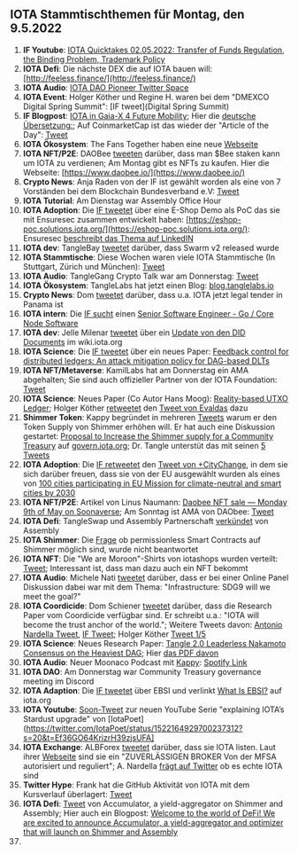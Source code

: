 ## IOTA Stammtischthemen für Montag, den 9.5.2022

1. **IF Youtube**: [IOTA Quicktakes 02.05.2022: Transfer of Funds Regulation, the Binding Problem, Trademark Policy](https://www.youtube.com/watch?v=3GfMmr4VG2I&t=2s)
2. **IOTA Defi**: Die nächste DEX die auf IOTA bauen will: [http://feeless.finance/](http://feeless.finance/)
3. **IOTA Audio**: [IOTA DAO Pioneer Twitter Space](https://twitter.com/PhyloIota/status/1521131649278222336?s=20&t=cxbAxrVGM363BK4_JkxjqA)
4. **IOTA Event**: Holger Köther und Regine H. waren bei dem "DMEXCO Digital Spring Summit": [IF tweet](Digital Spring Summit)
5. **IF Blogpost**: [IOTA in Gaia-X 4 Future Mobility](https://blog.iota.org/iota-in-gaia-x-4-future-mobility/); Hier die [deutsche Übersetzung:](https://iota-kurs.de/iota-in-gaia-x-fuer-die-mobilitaet-der-zukunft/); Auf CoinmarketCap ist das wieder der "Article of the Day": [Tweet](https://twitter.com/CoinMarketCap/status/1521760137350119424?s=20&t=LequNkPSLtlFqpY8gaY63g)
6. **IOTA Ökosystem**: The Fans Together haben eine neue [Webseite](https://www.thefanstogether.io/landing-page)
7. **IOTA NFT/P2E**: DAOBee [tweeten](https://twitter.com/Daobeegame/status/1521430081134116865?s=20&t=EPYFDNjiUDajnCmaDGeUcw) darüber, dass man $Bee staken kann um IOTA zu verdienen; Am Montag gibt es NFTs zu kaufen. Hier die Webseite: [https://www.daobee.io/](https://www.daobee.io/)
8. **Crypto News**: Anja Raden von der IF ist gewählt worden als eine von 7 Vorständen bei dem Blockchain Bundesverband e.V: [Tweet](https://twitter.com/bundesblock/status/1512805304777457668?s=20&t=kEjkHoiEqv6QoAX0k-89Mg)
9. **IOTA Tutorial**: Am Dienstag war Assembly Office Hour
10. **IOTA Adoption**: Die [IF tweetet](https://twitter.com/iota/status/1521474692795842560?s=20&t=I5KgSW5W_fAUdqdPdcsrzA) über eine E-Shop Demo als PoC das sie mit Ensuresec zusammen entwickelt haben: [https://eshop-poc.solutions.iota.org/](https://eshop-poc.solutions.iota.org/): Ensuresec [beschreibt das Thema auf LinkedIN](https://www.linkedin.com/posts/ensuresec_ecommerce-response-mitigation-activity-6925769222522339328-6VuY) 
11. **IOTA dev**: TangleBay [tweetet](https://twitter.com/tanglebay/status/1521478839867686912?s=20&t=I5KgSW5W_fAUdqdPdcsrzA) darüber, dass Swarm v2 released wurde 
12. **IOTA Stammtische**: Diese Wochen waren viele IOTA Stammtische (In Stuttgart, Zürich und München): [Tweet](https://twitter.com/einfachIOTA/status/1521103477589610497?s=20&t=Lr4uMoU8Q79nqZCeutj9PA)
13. **IOTA Audio**: TangleGang Crypto Talk war am Donnerstag: [Tweet](https://twitter.com/GangTangleTalk/status/1521519268692647938?s=20&t=lRiit-RBkjmr4VNWK15M0A)
14. **IOTA Ökosystem**: TangleLabs hat jetzt einen Blog: [blog.tanglelabs.io](https://blog.tanglelabs.io/)
15. **Crypto News**: Dom [tweetet](https://twitter.com/DomSchiener/status/1521757485098487808?s=20&t=6VOJXwKVFGS51D1cjqNI0Q) darüber, dass u.a. IOTA jetzt legal tender in Panama ist
16. **IOTA intern**: Die [IF sucht](https://twitter.com/iota/status/1521761665603231745?s=20&t=2xzLzWRRKU2jOwtgAHqINA) einen [Senior Software Engineer - Go / Core Node Software](https://iota.bamboohr.com/jobs/view.php?id=204&source=aWQ9NA%3D%3D)
17. **IOTA dev**: Jelle Milenar [tweetet](https://twitter.com/JelleFm/status/1521774712476643328?s=20&t=JRbvOfy9412N7nCXNslk4A) über ein [Update von den DID Documents](https://wiki.iota.org/identity.rs/decentralized_identifiers/update) im wiki.iota.org
18. **IOTA Science**: Die [IF tweetet](https://twitter.com/iota/status/1521776716347289600?s=20&t=HU_8FH0MQqgl-r8VRMtHgw) über ein neues Paper: [Feedback control for distributed ledgers: An attack mitigation policy for DAG-based DLTs](https://arxiv.org/abs/2204.11691)
19. **IOTA NFT/Metaverse**: KamilLabs hat am Donnerstag ein AMA abgehalten; Sie sind auch offizieller Partner von der IOTA Foundation: [Tweet](https://twitter.com/kamilabsstudio/status/1521884355404066818?s=20&t=G8C938PnMA3a4gzuOYGvlA)
20. **IOTA Science**: Neues Paper (Co Autor Hans Moog): [Reality-based UTXO Ledger](https://arxiv.org/abs/2205.01345); Holger Köther [retweetet](https://twitter.com/HolgerKoether/status/1521803734568906760?s=20&t=uv3YYawJ94LCy3vLaXbIPw) den [Tweet von Evaldas](https://twitter.com/lunfardo314/status/1521786230404530176?s=20&t=uv3YYawJ94LCy3vLaXbIPw) dazu
21. **Shimmer Token**: Kappy begründet in mehreren [Tweets](https://twitter.com/Rob_Daykin/status/1521808735873732608?s=20&t=JRbvOfy9412N7nCXNslk4A) warum er den Token Supply von Shimmer erhöhen will. Er hat auch eine Diskussion gestartet: [Proposal to Increase the Shimmer supply for a Community Treasury](https://govern.iota.org/t/discussion-proposal-to-increase-the-shimmer-supply-for-a-community-treasury/1291) auf [govern.iota.org](https://govern.iota.org/); Dr. Tangle unterstüt das mit seinen [5 Tweets](https://twitter.com/dr_tangle/status/1521847688354054144?s=20&t=nhqxdBCPPu59sEqKN22-uw)
22. **IOTA Adoption**: Die [IF retweetet](https://twitter.com/iota/status/1521840413958721536?s=20&t=JRbvOfy9412N7nCXNslk4A) den [Tweet von +CityChange](https://twitter.com/plusCities/status/1521763553870548992?s=20&t=JRbvOfy9412N7nCXNslk4A), in dem sie sich darüber freuen, dass sie von der EU ausgewählt wurden als eines von [100 cities participating in EU Mission for climate-neutral and smart cities by 2030](https://ec.europa.eu/commission/presscorner/detail/en/IP_22_2591)
23. **IOTA NFT/P2E**: Artikel von Linus Naumann: [Daobee NFT sale — Monday 9th of May on Soonaverse](https://medium.com/@linus.naumann/daobee-nft-sale-monday-9th-of-may-48393a0c1057); Am Sonntag ist AMA von DAObee: [Tweet](https://twitter.com/Daobeegame/status/1522193128177942528?s=20&t=104bFjhExwTffZEcF7tXTw)
24. **IOTA Defi**: TangleSwap und Assembly Partnerschaft [verkündet](https://twitter.com/assembly_net/status/1521837161288503297?s=20&t=eN8j4YqxdPiCy8UkfX965w) von Assembly
25. **IOTA Shimmer**: Die [Frage](https://twitter.com/Vrom14286662/status/1521879570072453122?s=20&t=eN8j4YqxdPiCy8UkfX965w) ob permissionless Smart Contracts auf Shimmer möglich sind, wurde nicht beantwortet
26. **IOTA NFT**: Die "We are Moroon"-Shirts von iotashops wurden verteilt: [Tweet](https://twitter.com/Vrom14286662/status/1521912360281247745?s=20&t=eN8j4YqxdPiCy8UkfX965w); Interessant ist, dass man dazu auch ein NFT bekommt
27. **IOTA Audio**: Michele Nati [tweetet](https://twitter.com/michelenati/status/1522106959138275328?s=20&t=eN8j4YqxdPiCy8UkfX965w) darüber, dass er bei einer Online Panel Diskussion dabei war mit dem Thema: "Infrastructure: SDG9 will we meet the goal?"
28. **IOTA Coordicide**: Dom Schiener [tweetet](https://twitter.com/DomSchiener/status/1522132967442763777?s=20&t=eN8j4YqxdPiCy8UkfX965w) darüber, dass die Research Paper vom Coordicide verfügbar sind. Er schreibt u.a.: "IOTA will become the trust anchor of the world."; Weitere Tweets davon: [Antonio Nardella Tweet](https://twitter.com/antonionardella/status/1522117105822449664?s=20&t=G8C938PnMA3a4gzuOYGvlA), [IF Tweet](https://twitter.com/iota/status/1522146769865478145?s=20&t=G8C938PnMA3a4gzuOYGvlA); Holger Köther [Tweet 1/5](https://twitter.com/HolgerKoether/status/1522154429323137024?s=20&t=Ef36GO64KrizrH39zjsUFA)
29. **IOTA Science**: Neues Research Paper: [Tangle 2.0 Leaderless Nakamoto Consensus on the Heaviest DAG](https://arxiv.org/abs/2205.02177); Hier [das PDF davon](https://arxiv.org/pdf/2205.02177.pdf)
30. **IOTA Audio**: Neuer Moonaco Podcast mit [Kappy](https://twitter.com/Rob_Daykin): [Spotify Link](https://open.spotify.com/episode/6fbrXgfbj3bYXHoMrhxoyF?si=TY6ueeBSSCCzXNSDkk8w3w&nd=1) 
31. **IOTA DAO**: Am Donnerstag war Community Treasury governance meeting im Discord
32. **IOTA Adaption**: Die [IF tweetet](https://twitter.com/iota/status/1522199481235783680?s=20&t=R0FOcq2xXfnfYcL5lv1fxQ) über EBSI und verlinkt [What Is EBSI?](https://www.iota.org/solutions/ebsi) auf iota.org
33. **IOTA Youtube**: [Soon-Tweet](https://twitter.com/IotaPoet/status/1522164929700237312?s=20&t=Ef36GO64KrizrH39zjsUFA) zur neuen YouTube Serie "explaining IOTA’s Stardust upgrade" von [IotaPoet](https://twitter.com/IotaPoet/status/1522164929700237312?s=20&t=Ef36GO64KrizrH39zjsUFA]
34. **IOTA Exchange**: ALBForex [tweetet](https://twitter.com/ALBForexTrading/status/1522144007618498561?s=20&t=1jkmKvb2Obol7zin2akfuQ) darüber, dass sie IOTA listen. Laut ihrer [Webseite](https://www.alb.com/) sind sie ein "ZUVERLÄSSIGEN BROKER Von der MFSA autorisiert und reguliert"; A. Nardella [frägt auf Twitter](https://twitter.com/antonionardella/status/1522164241955966976?s=20&t=1jkmKvb2Obol7zin2akfuQ) ob es echte IOTA sind
35. **Twitter Hype**: Frank hat die GitHub Aktivität von IOTA mit dem Kursverlauf überlagert: [Tweet](https://twitter.com/2779530283Mi/status/1522102127350403072?s=20&t=Hx9q1yGmn7EbtkVC1hz19g)
36. **IOTA Defi**: [Tweet](https://twitter.com/ACCU_DeFi/status/1522203603334844416?s=20&t=104bFjhExwTffZEcF7tXTw) von Accumulator, a yield-aggregator on Shimmer and Assembly; Hier auch ein Blogpost: [Welcome to the world of DeFi! We are excited to announce Accumulator, a yield-aggregator and optimizer that will launch on Shimmer and Assembly](https://medium.com/@accumulator.crypto/announcing-accumulator-your-yield-aggregator-to-maximize-defi-earnings-in-shimmer-4270e10f9763)
37. 
